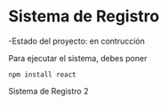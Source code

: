 <h1>Sistema de Registro</h1>
-Estado del proyecto: en contrucción

Para ejecutar el sistema, debes poner

```npm install react```

Sistema de Registro 2
